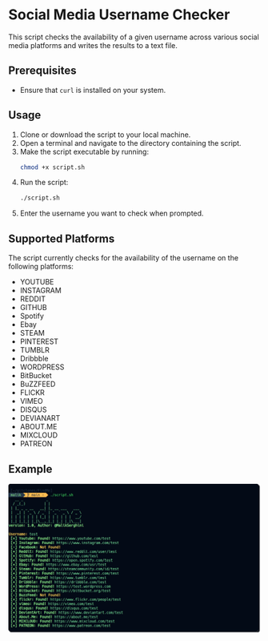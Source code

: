# Social Media Username Checker

This script checks the availability of a given username across various social media platforms and writes the results to a text file.

## Prerequisites

- Ensure that `curl` is installed on your system.

## Usage

1. Clone or download the script to your local machine.
2. Open a terminal and navigate to the directory containing the script.
3. Make the script executable by running:
    ```bash
    chmod +x script.sh
    ```
4. Run the script:
    ```bash
    ./script.sh
    ```
5. Enter the username you want to check when prompted.

## Supported Platforms

The script currently checks for the availability of the username on the following platforms:

- YOUTUBE
- INSTAGRAM
- REDDIT
- GITHUB
- Spotify
- Ebay
- STEAM
- PINTEREST
- TUMBLR
- Dribbble
- WORDPRESS
- BitBucket
- BuZZFEED
- FLICKR
- VIMEO
- DISQUS
- DEVIANART
- ABOUT.ME
- MIXCLOUD
- PATREON

## Example

![example.png](./readme/example.png "Title")